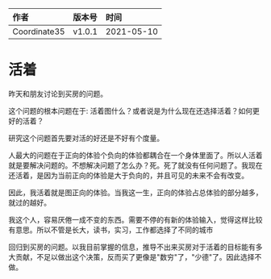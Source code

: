 |作者|版本号|时间|
|:-|:-|:-|
|Coordinate35| v1.0.1 | 2021-05-10 |

# 活着

昨天和朋友讨论到买房的问题。

这个问题的根本问题在于: 活着图什么？或者说是为什么现在还选择活着？如何更好的活着？

研究这个问题首先要对活的好还是不好有个度量。

人最大的问题在于正向的体验个负向的体验都耦合在一个身体里面了。所以人活着就是要解决问题的。不想解决问题了怎么办？死。死了就没有任何问题了。我现在还活着，是因为当前正向的体验是大于负向的，并且可见的未来不会有改变。

因此，我活着就是图正向的体验。当我这一生，正向的体验占总体验的部分越多，就过的越好。

我这个人，容易厌倦一成不变的东西。需要不停的有新的体验输入，觉得这样比较有意思。所以不管是长大，读书，实习，工作都选择了不同的城市

回归到买房的问题。以我目前掌握的信息，推导不出来买房对于活着的目标能有多大贡献，不足以做出这个决策，反而买了更像是"数穷"了，"少德"了。因此选择不做。